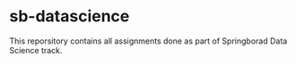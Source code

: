 # sb-datascience
This reporsitory contains all assignments done as part of Springborad Data Science track. 
